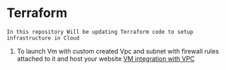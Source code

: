 # Terraform
```
In this repository Will be updating Terraform code to setup infrastructure in Cloud 
```
1. To launch Vm with custom created Vpc and subnet with firewall rules attached to it and host your website 
[VM integration with VPC](https://github.com/Adityanagraj/Terraform/blob/main/VM%20integration%20with%20VPC.tf)<br>


